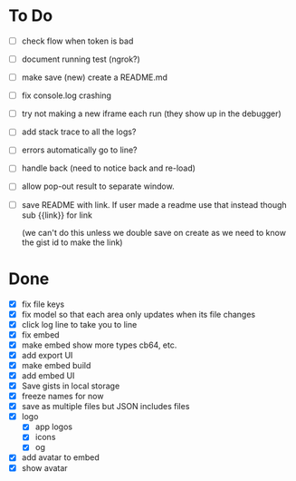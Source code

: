 # To Do

- [ ] check flow when token is bad
- [ ] document running test (ngrok?)
- [ ] make save (new) create a README.md
- [ ] fix console.log crashing
- [ ] try not making a new iframe each run (they show up in the debugger)
- [ ] add stack trace to all the logs?
- [ ] errors automatically go to line?
- [ ] handle back (need to notice back and re-load)
- [ ] allow pop-out result to separate window.
- [ ] save README with link. If user made a readme use that instead though sub {{link}} for link
  
  (we can't do this unless we double save on create as we need to know the gist id to make the link)

# Done

- [x] fix file keys
- [x] fix model so that each area only updates when its file changes
- [x] click log line to take you to line
- [x] fix embed
- [x] make embed show more types cb64, etc.
- [x] add export UI
- [x] make embed build
- [x] add embed UI
- [x] Save gists in local storage
- [x] freeze names for now
- [x] save as multiple files but JSON includes files
- [x] logo
  - [x] app logos
  - [x] icons
  - [x] og
- [x] add avatar to embed
- [x] show avatar
